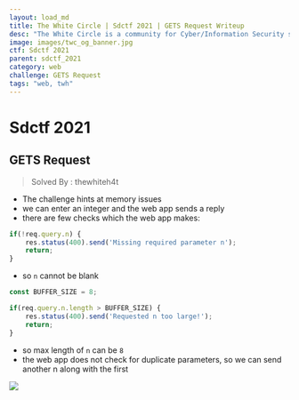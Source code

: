 ```yaml
---
layout: load_md
title: The White Circle | Sdctf 2021 | GETS Request Writeup
desc: "The White Circle is a community for Cyber/Information Security students, enthusiasts and professionals. You can discuss anything related to Security, share your knowledge with others, get help when you need it and proceed further in your journey with amazing people from all over the world."
image: images/twc_og_banner.jpg
ctf: Sdctf 2021
parent: sdctf_2021
category: web
challenge: GETS Request
tags: "web, twh"
---
```


<h1 class="heading card-title white-text">Sdctf 2021</h1>

## GETS Request
> Solved By : thewhiteh4t

* The challenge hints at memory issues
* we can enter an integer and the web app sends a reply
* there are few checks which the web app makes:

```javascript
if(!req.query.n) {
    res.status(400).send('Missing required parameter n');
    return;
}
```
* so `n` cannot be blank

```javascript
const BUFFER_SIZE = 8;

if(req.query.n.length > BUFFER_SIZE) {
    res.status(400).send('Requested n too large!');
    return;
}
```

* so max length of `n` can be `8`
* the web app does not check for duplicate parameters, so we can send another n along with the first

![](https://i.imgur.com/wyyLaq7.png)


